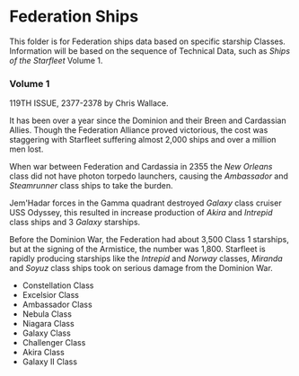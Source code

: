 
# Federation Ships

This folder is for Federation ships data based on specific starship Classes.
Information will be based on the sequence of Technical Data, such as _Ships of the Starfleet_ Volume 1. 


### Volume 1

119TH ISSUE, 2377-2378 by Chris Wallace. 

It has been over a year since the Dominion and their Breen and Cardassian Allies. Though the Federation Alliance proved victorious, the cost was staggering with Starfleet suffering almost 2,000 ships and over a million men lost.

When war between Federation and Cardassia in 2355 the _New Orleans_ class did not have photon torpedo launchers, causing the _Ambassador_ and _Steamrunner_ class ships to take the burden.

Jem'Hadar forces in the Gamma quadrant destroyed _Galaxy_ class cruiser USS Odyssey, this resulted in increase production of _Akira_ and _Intrepid_ class ships and 3 _Galaxy_ starships.

Before the Dominion War, the Federation had about 3,500 Class 1 starships, but at the signing of the Armistice, the number was 1,800. Starfleet is rapidly producing starships like the _Intrepid_ and _Norway_ classes, _Miranda_ and _Soyuz_ class ships took on serious damage from the Dominion War.

- Constellation Class
- Excelsior Class
- Ambassador Class
- Nebula Class
- Niagara Class
- Galaxy Class
- Challenger Class
- Akira Class
- Galaxy II Class
  
  
  
  
